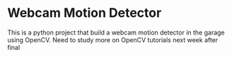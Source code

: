 # Webcam Motion Detector
This is a python project that build a webcam motion detector in the garage using OpenCV.
Need to study more on OpenCV tutorials next week after final
